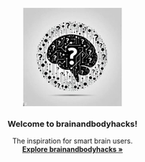 <p align="center">
  <a href="https://brainandbodyhacks.github.io/">
    <img src="/assets/images/IMG_2023.jpeg" alt="curieosy logo" width="200" height="200">
  </a>
</p>

<h3 align="center">Welcome to brainandbodyhacks!</h3>

<p align="center">
  The inspiration for smart brain users.
  <br>
  <a href="https://brainandbodyhacks.github.io/"><strong>Explore brainandbodyhacks »</strong></a>
  <br>
</p>
